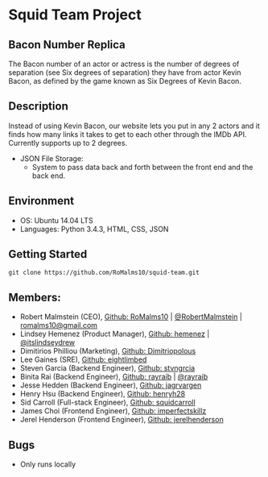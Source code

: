 # Squid Team Project

## Bacon Number Replica
The Bacon number of an actor or actress is the number of degrees of separation (see Six degrees of separation) they have from actor Kevin Bacon, as defined by the game known as Six Degrees of Kevin Bacon.

## Description
Instead of using Kevin Bacon, our website lets you put in any 2 actors and it finds how many links it takes to get to each other through the IMDb API. Currently supports up to 2 degrees.

* JSON File Storage:
  * System to pass data back and forth between the front end and the back end.

## Environment
* OS: Ubuntu 14.04 LTS
* Languages: Python 3.4.3, HTML, CSS, JSON

## Getting Started
```
git clone https://github.com/RoMalms10/squid-team.git
```

## Members:
* Robert Malmstein (CEO), [Github: RoMalms10](https://github.com/RoMalms10) | [@RobertMalmstein](https://twitter.com/RobertMalmstein) | [romalms10@gmail.com](romalms10@gmail.com)
* Lindsey Hemenez (Product Manager), [Github: hemenez](https://github.com/hemenez) | [@itslindseydrew](https://twitter.com/itslindseydrew)
* Dimitirios Philliou (Marketing), [Github: Dimitriopolous](https://github.com/Dimitriopolous)
* Lee Gaines (SRE), [Github: eightlimbed](https://github.com/eightlimbed)
* Steven Garcia (Backend Engineer), [Github: stvngrcia](https://github.com/stvngrcia)
* Binita Rai (Backend Engineer), [Github: rayraib](https://github.com/rayraib) | [@rayraib](https://twitter.com/rayraib)
* Jesse Hedden (Backend Engineer), [Github: jagrvargen](https://github.com/jagrvargen)
* Henry Hsu (Backend Engineer), [Github: henryh28](https://github.com/henryh28)
* Sid Carroll (Full-stack Engineer), [Github: squidcarroll](https://github.com/squidcarroll)
* James Choi (Frontend Engineer), [Github: imperfectskillz](https://github.com/imperfectskillz)
* Jerel Henderson (Frontend Engineer), [Github: jerelhenderson](https://github.com/jerelhenderson)

## Bugs
* Only runs locally
